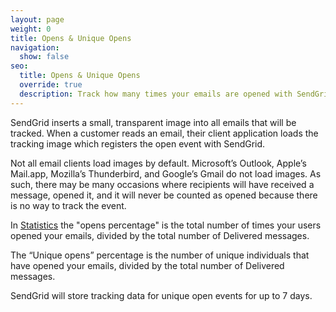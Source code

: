 ```yaml
---
layout: page
weight: 0
title: Opens & Unique Opens
navigation:
  show: false
seo:
  title: Opens & Unique Opens
  override: true
  description: Track how many times your emails are opened with SendGrid
---
```

SendGrid inserts a small, transparent image into all emails that will be tracked. When a customer reads an email, their client application loads the tracking image which registers the open event with SendGrid.

Not all email clients load images by default. Microsoft’s Outlook, Apple’s Mail.app, Mozilla’s Thunderbird, and Google’s Gmail do not load images. As such, there may be many occasions where recipients will have received a message, opened it, and it will never be counted as opened because there is no way to track the event.

In [Statistics]({{root_url}}/user-interface/analytics-and-reporting/stats-overview/) the "opens percentage" is the total number of times your users opened your emails, divided by the total number of Delivered messages.

The “Unique opens” percentage is the number of unique individuals that have opened your emails, divided by the total number of Delivered messages.

<call-out>

SendGrid will store tracking data for unique open events for up to 7 days.

</call-out>
